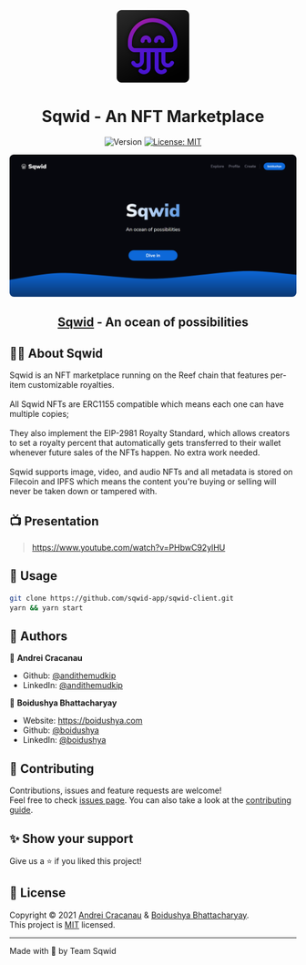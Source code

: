 <p align="center">
	<img alt="Logo" src="public/android-chrome-512x512.png" width="128"/>
	<h1 align="center">Sqwid - An NFT Marketplace</h1>
</p>
<p align="center">
  <img alt="Version" src="https://shields.io/github/package-json/v/sqwid-app/sqwid-client" />
  <a href="https://github.com/sqwid-app/sqwid-client/blob/master/LICENSE" target="_blank">
    <img alt="License: MIT" src="https://img.shields.io/github/license/sqwid-app/sqwid-client" />
  </a>
</p>

<p align="center">
<img style="border-radius:7.5px" alt="Logo" src="public/landing-rounded.png"/>
<h2 align="center"> <a href="https://sqwid.app" target="_blank">Sqwid</a> - An ocean of possibilities</h2> 
</p>

## 👨‍💻 About Sqwid

Sqwid is an NFT marketplace running on the Reef chain that features per-item
customizable royalties.\
\
All Sqwid NFTs are ERC1155 compatible which means each one can have multiple
copies;\
\
They also implement the EIP-2981 Royalty Standard, which allows creators to set
a royalty percent that automatically gets transferred to their wallet whenever
future sales of the NFTs happen. No extra work needed.\
\
Sqwid supports image, video, and audio NFTs and all metadata is stored on
Filecoin and IPFS which means the content you're buying or selling will never be
taken down or tampered with.

## 📺 Presentation

> https://www.youtube.com/watch?v=PHbwC92ylHU

## 🚀 Usage

```sh
git clone https://github.com/sqwid-app/sqwid-client.git
yarn && yarn start
```

## 🧔 Authors

👤 **Andrei Cracanau**

-   Github: [@andithemudkip](https://github.com/andithemudkip)
-   LinkedIn: [@andithemudkip](https://www.linkedin.com/in/andithemudkip/)

👤 **Boidushya Bhattacharyay**

-   Website: https://boidushya.com
-   Github: [@boidushya](https://github.com/boidushya)
-   LinkedIn: [@boidushya](https://linkedin.com/in/boidushya)

## 🤝 Contributing

Contributions, issues and feature requests are welcome!<br />Feel free to check
[issues page](https://github.com/sqwid-app/sqwid-client/issues). You can also
take a look at the
[contributing guide](https://github.com/sqwid-app/sqwid-client/blob/master/CONTRIBUTING.md).

## ✨ Show your support

Give us a ⭐️ if you liked this project!

## 📝 License

Copyright © 2021 [Andrei Cracanau](https://github.com/andithemudkip) &
[Boidushya Bhattacharyay](https://github.com/boidushya).<br /> This project is
[MIT](https://github.com/sqwid-app/sqwid-client/blob/master/LICENSE) licensed.

---

Made with 💖 by Team Sqwid
